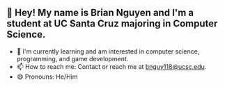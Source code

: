 <!--
**Brian-MT-Nguyen/Brian-MT-Nguyen** is a ✨ _special_ ✨ repository because its `README.md` (this file) appears on your GitHub profile.

Here are some ideas to get you started:

- 🔭 I’m currently working on ...
- 🌱 I’m currently learning ...
- 👯 I’m looking to collaborate on ...
- 🤔 I’m looking for help with ...
- 💬 Ask me about ...
- 📫 How to reach me: ...
- 😄 Pronouns: ...
- ⚡ Fun fact: ...
-->

## 👋 Hey! My name is Brian Nguyen and I'm a student at UC Santa Cruz majoring in Computer Science.<br />
* 🌱 I'm currently learning and am interested in computer science, programming, and game development.<br />
* 📫 How to reach me: Contact or reach me at bnguy118@ucsc.edu.<br />
* 😄 Pronouns: He/Him
